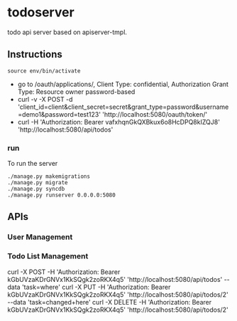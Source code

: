 # todoserver

todo api server based on apiserver-tmpl.

## Instructions
```
source env/bin/activate
```

   * go to /oauth/applications/, Client Type: confidential, Authorization Grant Type: Resource owner password-based
   * curl -v -X POST -d 'client_id=client&client_secret=secret&grant_type=password&username=demo1&password=test123' 'http://localhost:5080/oauth/token/'
   * curl -H 'Authorization: Bearer vafxhqnGkQXBkux6o8HcDPQ8kIZQJ8' 'http://localhost:5080/api/todos'

### run
To run the server
``` 
./manage.py makemigrations
./manage.py migrate
./manage.py syncdb
./manage.py runserver 0.0.0.0:5080 
```

## APIs

### User Management

### Todo List Management

   curl -X POST -H 'Authorization: Bearer kGbUVzaKDrGNVx1KkSQgk2zoRKX4q5' 'http://localhost:5080/api/todos' --data 'task=where'
   curl -X PUT  -H 'Authorization: Bearer kGbUVzaKDrGNVx1KkSQgk2zoRKX4q5' 'http://localhost:5080/api/todos/2' --data 'task=changed+here'
   curl -X DELETE -H 'Authorization: Bearer kGbUVzaKDrGNVx1KkSQgk2zoRKX4q5' 'http://localhost:5080/api/todos/2'
